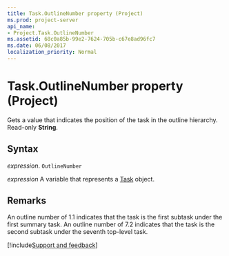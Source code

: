 ```yaml
---
title: Task.OutlineNumber property (Project)
ms.prod: project-server
api_name:
- Project.Task.OutlineNumber
ms.assetid: 68c0a85b-99e2-7624-705b-c67e8ad96fc7
ms.date: 06/08/2017
localization_priority: Normal
---
```



# Task.OutlineNumber property (Project)

Gets a value that indicates the position of the task in the outline hierarchy. Read-only  **String**.


## Syntax

_expression_. `OutlineNumber`

_expression_ A variable that represents a [Task](./Project.Task.md) object.


## Remarks

An outline number of 1.1 indicates that the task is the first subtask under the first summary task. An outline number of 7.2 indicates that the task is the second subtask under the seventh top-level task.

[!include[Support and feedback](~/includes/feedback-boilerplate.md)]